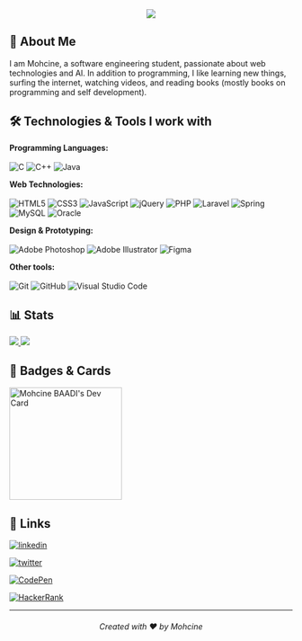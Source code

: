 <div align="center">
   <img src="https://media4.giphy.com/media/h408T6Y5GfmXBKW62l/200w.webp?cid=dda24d503a631a9470d3fe56e3b6323f88b29d6086f76a6e&rid=200w.webp&ct=g" />
</div>

## 🚀 About Me

   I am Mohcine, a software engineering student, passionate about web technologies and AI.
In addition to programming, I like learning new things, surfing the internet, 
watching videos, and reading books (mostly books on programming and self development).

## 🛠 Technologies & Tools I work with

**Programming Languages:** <br/><br/>
![C](https://img.shields.io/badge/c-%2300599C.svg?style=for-the-badge&logo=C&logoColor=white)
![C++](https://img.shields.io/badge/c++-%2300599C.svg?style=for-the-badge&logo=C%2B%2B&logoColor=white)
![Java](https://img.shields.io/badge/java-%23ED8B00.svg?style=for-the-badge&logo=java&logoColor=white)

**Web Technologies:** <br/><br/>
![HTML5](https://img.shields.io/badge/html5-%23E34F26.svg?style=for-the-badge&logo=html5&logoColor=white)
![CSS3](https://img.shields.io/badge/css3-%231572B6.svg?style=for-the-badge&logo=css3&logoColor=white)
![JavaScript](https://img.shields.io/badge/javascript-%23323330.svg?style=for-the-badge&logo=javascript&logoColor=%23F7DF1E)
![jQuery](https://img.shields.io/badge/jquery-%230769AD.svg?style=for-the-badge&logo=jquery&logoColor=white)
![PHP](https://img.shields.io/badge/php-%23777BB4.svg?style=for-the-badge&logo=php&logoColor=white)
![Laravel](https://img.shields.io/badge/laravel-%23FF2D20.svg?style=for-the-badge&logo=laravel&logoColor=white)
![Spring](https://img.shields.io/badge/spring-%236DB33F.svg?style=for-the-badge&logo=spring&logoColor=white)
![MySQL](https://img.shields.io/badge/mysql-%2300f.svg?style=for-the-badge&logo=mysql&logoColor=white)
![Oracle](https://img.shields.io/badge/Oracle-F80000?style=for-the-badge&logo=oracle&logoColor=white)

**Design & Prototyping:** <br/><br/>
![Adobe Photoshop](https://img.shields.io/badge/adobe%20photoshop-%2331A8FF.svg?style=for-the-badge&logo=adobephotoshop&logoColor=white)
![Adobe Illustrator](https://img.shields.io/badge/adobe%20illustrator-%23FF9A00.svg?style=for-the-badge&logo=adobeillustrator&logoColor=white)
![Figma](https://img.shields.io/badge/figma-%23F24E1E.svg?style=for-the-badge&logo=figma&logoColor=white)

**Other tools:** <br/><br/>
![Git](https://img.shields.io/badge/git-%23F05033.svg?style=for-the-badge&logo=git&logoColor=white)
![GitHub](https://img.shields.io/badge/github-%23121011.svg?style=for-the-badge&logo=github&logoColor=white)
![Visual Studio Code](https://img.shields.io/badge/Visual%20Studio%20Code-0078d7.svg?style=for-the-badge&logo=visual-studio-code&logoColor=white)

## 📊 Stats

<a href="https://github.com/baadi99">
<img src="https://github-readme-stats.vercel.app/api?username=baadi99&show_icons=true&icon_color=fff&line_height=27&include_all_commits=true&count_private=true&layout=compact&bg_color=580BE4&title_color=fff&text_color=fff"/>
</a>

<a href="https://github.com/baadi99">
<img src="https://github-readme-stats.vercel.app/api/top-langs/?username=baadi99&langs_count=6&layout=compact&bg_color=580BE4&title_color=fff&text_color=fff"/>
</a>
  
## 🎴 Badges & Cards 

<a href="https://app.daily.dev/baadi99">
   <img src="https://api.daily.dev/devcards/158af8e981bc4df6afed320f1bbd18de.png?r=dml" width="200" alt="Mohcine BAADI's Dev Card"/>
</a>
  
## 🔗 Links

[![linkedin](https://img.shields.io/badge/linkedin-0A66C2?style=for-the-badge&logo=linkedin&logoColor=white)](https://www.linkedin.com/in/mohcinebaadi/)

[![twitter](https://img.shields.io/badge/twitter-1DA1F2?style=for-the-badge&logo=twitter&logoColor=white)](https://twitter.com/BaadiMohsin)

[![CodePen](https://img.shields.io/badge/Codepen-000000?style=for-the-badge&logo=codepen&logoColor=white)](https://codepen.io/baadi99)

[![HackerRank](https://img.shields.io/badge/-Hackerrank-2EC866?style=for-the-badge&logo=HackerRank&logoColor=white)](https://www.hackerrank.com/mohsin_baadi)

<hr/>
<h6 align="center">Created with ❤️ by Mohcine</h6>
